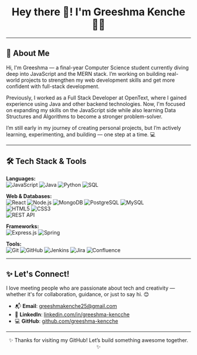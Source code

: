<h1 align="center">Hey there 👋! I'm Greeshma Kenche 👩‍💻</h1>

---

## 💫 About Me

Hi, I'm Greeshma — a final-year Computer Science student currently diving deep into JavaScript and the MERN stack. I’m working on building real-world projects to strengthen my web development skills and get more confident with full-stack development.

Previously, I worked as a Full Stack Developer at OpenText, where I gained experience using Java and other backend technologies. Now, I'm focused on expanding my skills on the JavaScript side while also learning Data Structures and Algorithms to become a stronger problem-solver.

I’m still early in my journey of creating personal projects, but I’m actively learning, experimenting, and building — one step at a time. 💻


---

## 🛠️ Tech Stack & Tools

**Languages:**  
![JavaScript](https://img.shields.io/badge/JavaScript-F7DF1E?style=for-the-badge&logo=javascript&logoColor=white) ![Java](https://img.shields.io/badge/Java-007396?style=for-the-badge&logo=java&logoColor=white) ![Python](https://img.shields.io/badge/Python-3776AB?style=for-the-badge&logo=python&logoColor=white) ![SQL](https://img.shields.io/badge/SQL-4479A1?style=for-the-badge&logo=postgresql&logoColor=white)

**Web & Databases:**  
![React](https://img.shields.io/badge/React-61DAFB?style=for-the-badge&logo=react&logoColor=black) ![Node.js](https://img.shields.io/badge/Node.js-339933?style=for-the-badge&logo=node.js&logoColor=white) ![MongoDB](https://img.shields.io/badge/MongoDB-47A248?style=for-the-badge&logo=mongodb&logoColor=white) ![PostgreSQL](https://img.shields.io/badge/PostgreSQL-336791?style=for-the-badge&logo=postgresql&logoColor=white) ![MySQL](https://img.shields.io/badge/MySQL-4479A1?style=for-the-badge&logo=mysql&logoColor=white)  
![HTML5](https://img.shields.io/badge/HTML5-FF5722?style=for-the-badge&logo=html5&logoColor=white) ![CSS3](https://img.shields.io/badge/CSS3-1572B6?style=for-the-badge&logo=css3&logoColor=white)  
![REST API](https://img.shields.io/badge/REST%20API-76A9E4?style=for-the-badge&logo=api&logoColor=white)

**Frameworks:**  
![Express.js](https://img.shields.io/badge/Express.js-000000?style=for-the-badge&logo=express&logoColor=white) ![Spring](https://img.shields.io/badge/Spring-6DB33F?style=for-the-badge&logo=spring&logoColor=white)

**Tools:**  
![Git](https://img.shields.io/badge/Git-F05032?style=for-the-badge&logo=git&logoColor=white) ![GitHub](https://img.shields.io/badge/GitHub-100000?style=for-the-badge&logo=github&logoColor=white) ![Jenkins](https://img.shields.io/badge/Jenkins-D24939?style=for-the-badge&logo=jenkins&logoColor=white) ![Jira](https://img.shields.io/badge/Jira-0052CC?style=for-the-badge&logo=jira&logoColor=white) ![Confluence](https://img.shields.io/badge/Confluence-172B4D?style=for-the-badge&logo=confluence&logoColor=white)

---

## ✨ Let's Connect!

I love meeting people who are passionate about tech and creativity — whether it's for collaboration, guidance, or just to say hi. 😊

- 📬 **Email**: greeshmakenche25@gmail.com  
- 💼 **LinkedIn**: [linkedin.com/in/greeshma-kencche](https://www.linkedin.com/in/greeshma-kenche/)
- 💻 **GitHub**: [github.com/greeshma-kencche](https://github.com/greeshma-kencche)

---

<p align="center">✨ Thanks for visiting my GitHub! Let’s build something awesome together. ✨</p>
